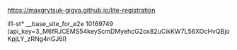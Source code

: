 https://maxgrytsuk-gigya.github.io/lite-registration

il1-st* __base_site_for_e2e 10169749 (api_key=3_M6fRJCEMS54keyScmDMyehcG2ox82uCikKW7L56XOcHvQBjoKpjLY_zRNg4nGJ6I)
